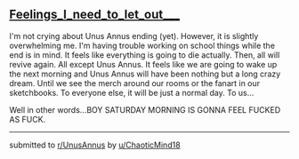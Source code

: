 ## [Feelings_I_need_to_let_out___](https://www.reddit.com/r/UnusAnnus/comments/jrw66a/feelings_i_need_to_let_out/)
I'm not crying about Unus Annus ending (yet). However, it is slightly overwhelming me. I'm having trouble working on school things while the end is in mind. It feels like everything is going to die actually. Then, all will revive again. All except Unus Annus. It feels like we are going to wake up the next morning and Unus Annus will have been nothing but a long crazy dream. Until we see the merch around our rooms or the fanart in our sketchbooks. To everyone else, it will be just a normal day. To us...

Well in other words...BOY SATURDAY MORNING IS GONNA FEEL FUCKED AS FUCK.

---

submitted to [r/UnusAnnus](https://www.reddit.com/r/UnusAnnus) by [u/ChaoticMind18](https://www.reddit.com/user/ChaoticMind18)
